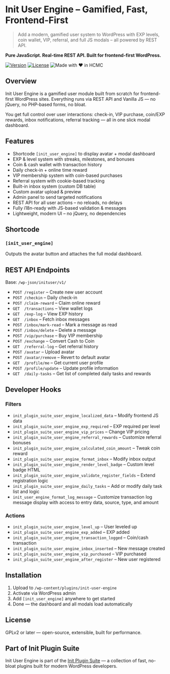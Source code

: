 # Init User Engine – Gamified, Fast, Frontend-First

> Add a modern, gamified user system to WordPress with EXP levels, coin wallet, VIP, referral, and full JS modals – all powered by REST API.

**Pure JavaScript. Real-time REST API. Built for frontend-first WordPress.**

[![Version](https://img.shields.io/badge/stable-v1.3.4-blue.svg)](https://wordpress.org/plugins/init-user-engine/)
[![License](https://img.shields.io/badge/license-GPLv2-blue.svg)](https://www.gnu.org/licenses/gpl-2.0.html)
![Made with ❤️ in HCMC](https://img.shields.io/badge/Made%20with-%E2%9D%A4%EF%B8%8F%20in%20HCMC-blue)

## Overview

Init User Engine is a gamified user module built from scratch for frontend-first WordPress sites. Everything runs via REST API and Vanilla JS — no jQuery, no PHP-based forms, no bloat.

You get full control over user interactions: check-in, VIP purchase, coin/EXP rewards, inbox notifications, referral tracking — all in one slick modal dashboard.

## Features

- Shortcode `[init_user_engine]` to display avatar + modal dashboard
- EXP & level system with streaks, milestones, and bonuses
- Coin & cash wallet with transaction history
- Daily check-in + online time reward
- VIP membership system with coin-based purchases
- Referral system with cookie-based tracking
- Built-in inbox system (custom DB table)
- Custom avatar upload & preview
- Admin panel to send targeted notifications
- REST API for all user actions – no reloads, no delays
- Fully i18n-ready with JS-based validation & messages
- Lightweight, modern UI – no jQuery, no dependencies

## Shortcode

### `[init_user_engine]`

Outputs the avatar button and attaches the full modal dashboard.

## REST API Endpoints

Base: `/wp-json/inituser/v1/`

- `POST /register` – Create new user account  
- `POST /checkin` – Daily check-in  
- `POST /claim-reward` – Claim online reward  
- `GET  /transactions` – View wallet logs  
- `GET  /exp-log` – View EXP history  
- `GET  /inbox` – Fetch inbox messages  
- `POST /inbox/mark-read` – Mark a message as read  
- `POST /inbox/delete` – Delete a message  
- `POST /vip/purchase` – Buy VIP membership  
- `POST /exchange` – Convert Cash to Coin  
- `GET  /referral-log` – Get referral history  
- `POST /avatar` – Upload avatar  
- `POST /avatar/remove` – Revert to default avatar  
- `GET  /profile/me` – Get current user profile  
- `POST /profile/update` – Update profile information  
- `GET  /daily-tasks` – Get list of completed daily tasks and rewards

## Developer Hooks

### Filters

- `init_plugin_suite_user_engine_localized_data` – Modify frontend JS data  
- `init_plugin_suite_user_engine_exp_required` – EXP required per level  
- `init_plugin_suite_user_engine_vip_prices` – Change VIP pricing  
- `init_plugin_suite_user_engine_referral_rewards` – Customize referral bonuses  
- `init_plugin_suite_user_engine_calculated_coin_amount` – Tweak coin reward  
- `init_plugin_suite_user_engine_format_inbox` – Modify inbox output  
- `init_plugin_suite_user_engine_render_level_badge` – Custom level badge HTML  
- `init_plugin_suite_user_engine_validate_register_fields` – Extend registration logic
- `init_plugin_suite_user_engine_daily_tasks` – Add or modify daily task list and logic
- `init_user_engine_format_log_message` – Customize transaction log message display with access to entry data, source, type, and amount

### Actions

- `init_plugin_suite_user_engine_level_up` – User leveled up  
- `init_plugin_suite_user_engine_exp_added` – EXP added  
- `init_plugin_suite_user_engine_transaction_logged` – Coin/cash transaction  
- `init_plugin_suite_user_engine_inbox_inserted` – New message created  
- `init_plugin_suite_user_engine_vip_purchased` – VIP purchased  
- `init_plugin_suite_user_engine_after_register` – New user registered  

## Installation

1. Upload to `/wp-content/plugins/init-user-engine`  
2. Activate via WordPress admin  
3. Add `[init_user_engine]` anywhere to get started  
4. Done — the dashboard and all modals load automatically

## License

GPLv2 or later — open-source, extensible, built for performance.

## Part of Init Plugin Suite

Init User Engine is part of the [Init Plugin Suite](https://en.inithtml.com/init-plugin-suite-minimalist-powerful-and-free-wordpress-plugins/) — a collection of fast, no-bloat plugins built for modern WordPress developers.
